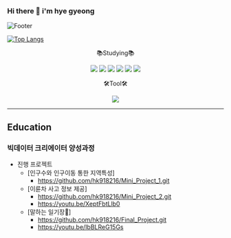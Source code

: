 ### Hi there 👋 i'm hye gyeong
![Footer](https://capsule-render.vercel.app/api?type=waving&color=auto&height=200&section=footer&text=HyeGyeong)

<!--![hk918216's GitHub stats](https://github-readme-stats.vercel.app/api?username=hk918216&show_icons=true&theme=tokyonight)-->
[![Top Langs](https://github-readme-stats.vercel.app/api/top-langs/?username=hk918216&layout=compact)](https://github.com/hk918216/github-readme-stats)
<!--
**hk918216/hk918216** is a ✨ _special_ ✨ repository because its `README.md` (this file) appears on your GitHub profile.

Here are some ideas to get you started:

- 🔭 I’m currently working on ...
- 🌱 I’m currently learning ...
- 👯 I’m looking to collaborate on ...
- 🤔 I’m looking for help with ...
- 💬 Ask me about ...
- 📫 How to reach me: ...
- 😄 Pronouns: ...
- ⚡ Fun fact: ...
-->
<div align="center">
📚Studying📚
  
  <img src="https://img.shields.io/badge/Python-3776AB?style=flat-square&logo=python&logoColor=white"/> <img src="https://img.shields.io/badge/Jupyter-F37626?style=flat-square&logo=jupyter&logoColor=white"/> <img src="https://img.shields.io/badge/R-276DC3?style=flat-square&logo=r&logoColor=white"/> <img src="https://img.shields.io/badge/HTML5-E34F26?style=flat-square&logo=html5&logoColor=white"/> <img src="https://img.shields.io/badge/Django-092E20?style=flat-square&logo=django&logoColor=white"/> <img src="https://img.shields.io/badge/Oracle-F80000?style=flat-square&logo=oracle&logoColor=white"/>

🛠Tool🛠
  
  <img src="https://img.shields.io/badge/Visual Studio Code-007ACC?style=flat-square&logo=visualstudiocode&logoColor=white"/>
</div>


<hr/>

## Education
### 빅데이터 크리에이터 양성과정
- 진행 프로젝트
  - [인구수와 인구이동 통한 지역특성]
    - https://github.com/hk918216/Mini_Project_1.git
  - [이륜차 사고 정보 제공]
     - https://github.com/hk918216/Mini_Project_2.git
     - https://youtu.be/XeptFbtLlb0
  - [말하는 일기장📔]
     - https://github.com/hk918216/Final_Project.git
     - https://youtu.be/IbBLReG15Gs
